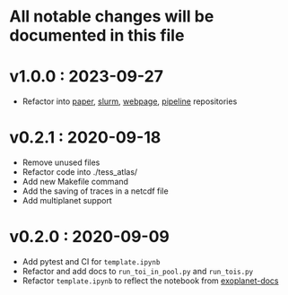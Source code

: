 # All notable changes will be documented in this file

# v1.0.0 : 2023-09-27
- Refactor into [paper], [slurm], [webpage], [pipeline] repositories

# v0.2.1 : 2020-09-18
- Remove unused files
- Refactor code into ./tess_atlas/
- Add new Makefile command
- Add the saving of traces in a netcdf file
- Add multiplanet support

# v0.2.0 : 2020-09-09
- Add pytest and CI for `template.ipynb`
- Refactor and add docs to `run_toi_in_pool.py` and `run_tois.py`
- Refactor `template.ipynb` to reflect the notebook from [exoplanet-docs]



[exoplanet-docs]: https://github.com/exoplanet-dev/case-studies/blob/main/docs/notebooks/quick-tess.ipynb
[paper]: https://github.com/tess-atlas/tess_atlas_paper
[slurm]: https://github.com/tess-atlas/tess_atlas_slurm_utils
[webpage]: https://github.com/tess-atlas/tess_atlas_webbbuilder
[pipeline]: https://github.com/tess-atlas/tess_atlas_pipeline
